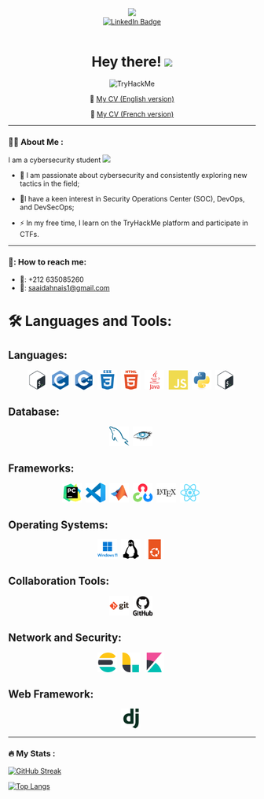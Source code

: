 

<div id="header" align="center">
  <img src="https://media.giphy.com/media/v1.Y2lkPTc5MGI3NjExam8xNG4wNWloZ2NvNnJ6cm1sNTJwcmk4cm1qcGRraHozZ2R0eXZodCZlcD12MV9pbnRlcm5hbF9naWZfYnlfaWQmY3Q9Zw/13HBDT4QSTpveU/giphy.gif" width="150"/>
</div>
<div id="badges" align="center">
  <a href="https://www.linkedin.com/in/saaida-hnais/">
  <img src="https://img.shields.io/badge/LinkedIn-blue?style=for-the-badge&logo=linkedin&logoColor=white" alt="LinkedIn Badge"/>
  </a>
  <br/>
   <img src="https://komarev.com/ghpvc/?username=saaida1&style=flat-square&color=blue" alt=""/>
   
   <h1>
   Hey there!  <img src="https://media.giphy.com/media/hvRJCLFzcasrR4ia7z/giphy.gif" width="30px"/>
   </h1>
</div>





<div align="center">
  <img src="https://tryhackme-badges.s3.amazonaws.com/V4nH3lS1nG.png" alt="TryHackMe">
  
  📂 [My CV (English version)](https://drive.google.com/file/d/1p_lxqQV7X-6y9hVD_mR8Smf7l6A7zNly/view?usp=sharing)
  
  📂 [My CV (French version)](https://drive.google.com/file/d/1y_UttCpj4JHCqkwhI0ogMboa1uREg3AY/view?usp=sharing)



</div>

---

### :woman_technologist: About Me :
I am a cybersecurity student <img src="https://media.giphy.com/media/077i6AULCXc0FKTj9s/giphy.gif" width="30">
- :telescope: I am passionate about cybersecurity and consistently exploring new tactics in the field;

- :seedling:I have a keen interest in Security Operations Center (SOC), DevOps, and DevSecOps;

- :zap: In my free time, I learn on the TryHackMe platform and participate in CTFs.
  
---
### 📱: How to reach me:
- 🤙: +212 635085260
- 📧: saaidahnais1@gmail.com




# :hammer_and_wrench: Languages and Tools:

## Languages:
<div align="center">
    <img src="https://github.com/devicons/devicon/blob/master/icons/bash/bash-original.svg" title="Bash" alt="Bash" width="40" height="40"/>&nbsp;
    <img src="https://github.com/devicons/devicon/blob/master/icons/c/c-original.svg" title="C" alt="C" width="40" height="40"/>&nbsp;
    <img src="https://github.com/devicons/devicon/blob/master/icons/cplusplus/cplusplus-original.svg" title="C++" alt="C++" width="40" height="40"/>&nbsp;
    <img src="https://github.com/devicons/devicon/blob/master/icons/css3/css3-plain-wordmark.svg" title="CSS" alt="CSS" width="40" height="40"/>&nbsp;
    <img src="https://github.com/devicons/devicon/blob/master/icons/html5/html5-plain-wordmark.svg" title="HTML" alt="HTML" width="40" height="40"/>&nbsp;
    <img src="https://github.com/devicons/devicon/blob/master/icons/java/java-plain-wordmark.svg" title="Java" alt="Java" width="40" height="40"/>&nbsp;
    <img src="https://github.com/devicons/devicon/blob/master/icons/javascript/javascript-plain.svg" title="JavaScript" alt="JavaScript" width="40" height="40"/>&nbsp;
    <img src="https://github.com/devicons/devicon/blob/master/icons/python/python-original.svg" title="Python" alt="Python" width="40" height="40"/>&nbsp;
    <img src="https://github.com/devicons/devicon/blob/master/icons/bash/bash-original.svg" title="Bash" alt="Bash" width="40" height="40"/>&nbsp;
</div>

## Database:
<div align="center">
    <img src="https://github.com/devicons/devicon/blob/master/icons/mysql/mysql-original.svg" title="MySQL" alt="MySQL" width="40" height="40"/>&nbsp;
    <img src="https://github.com/devicons/devicon/blob/master/icons/cassandra/cassandra-original.svg" title="Cassandra" alt="Cassandra" width="40" height="40"/>&nbsp;
</div>

## Frameworks:
<div align="center">
    <img src="https://github.com/devicons/devicon/blob/master/icons/pycharm/pycharm-original.svg" title="PyCharm" alt="PyCharm" width="40" height="40"/>&nbsp;
    <img src="https://github.com/devicons/devicon/blob/master/icons/vscode/vscode-original.svg" title="Visual Studio Code" alt="Visual Studio Code" width="40" height="40"/>&nbsp;
    <img src="https://github.com/devicons/devicon/blob/master/icons/matlab/matlab-original.svg" title="MATLAB" alt="MATLAB" width="40" height="40"/>&nbsp;
    <img src="https://github.com/devicons/devicon/blob/master/icons/opencv/opencv-original.svg" title="OpenCV" alt="OpenCV" width="40" height="40"/>&nbsp;
    <img src="https://github.com/devicons/devicon/blob/master/icons/latex/latex-original.svg" title="LaTeX" alt="LaTeX" width="40" height="40"/>&nbsp;
    <img src="https://github.com/devicons/devicon/blob/master/icons/react/react-original.svg" title="React" alt="React" width="40" height="40"/>&nbsp;
</div>

## Operating Systems:
<div align="center">
    <img src="https://github.com/devicons/devicon/blob/master/icons/windows11/windows11-original-wordmark.svg" title="Windows 11" alt="Windows 11" width="40" height="40"/>&nbsp;
    <img src="https://github.com/devicons/devicon/blob/master/icons/linux/linux-plain.svg" title="Linux" alt="Linux" width="40" height="40"/>&nbsp;
    <img src="https://github.com/devicons/devicon/blob/master/icons/ubuntu/ubuntu-original.svg" title="Ubuntu" alt="Ubuntu" width="40" height="40"/>&nbsp;
</div>

## Collaboration Tools:
<div align="center">
    <img src="https://github.com/devicons/devicon/blob/master/icons/git/git-original-wordmark.svg" title="Git" alt="Git" width="40" height="40"/>&nbsp;
    <img src="https://github.com/devicons/devicon/blob/master/icons/github/github-original-wordmark.svg" title="GitHub" alt="GitHub" width="40" height="40"/>&nbsp;
</div>

## Network and Security:
<div align="center">
      <img src="https://github.com/devicons/devicon/blob/master/icons/elasticsearch/elasticsearch-original.svg" title="Elasticsearch" alt="Elasticsearch" width="40"       height="40"/>&nbsp;
    <img src="https://github.com/devicons/devicon/blob/master/icons/logstash/logstash-original.svg" title="Logstash" alt="Logstash" width="40" height="40"/>&nbsp;
    <img src="https://github.com/devicons/devicon/blob/master/icons/kibana/kibana-original.svg" title="Kibana" alt="Kibana" width="40" height="40"/>&nbsp;
</div>

## Web Framework:
<div align="center">
    <img src="https://github.com/devicons/devicon/blob/master/icons/django/django-plain.svg" title="Django" alt="Django" width="40" height="40"/>&nbsp;
</div>
</div>

---
### :fire: My Stats :

[![GitHub Streak](http://github-readme-streak-stats.herokuapp.com?user=saaida1&theme=dark&background=000000)](https://git.io/streak-stats)

[![Top Langs](https://github-readme-stats.vercel.app/api/top-langs/?username=saaida1&layout=compact&theme=vision-friendly-dark)](https://github.com/anuraghazra/github-readme-stats)


